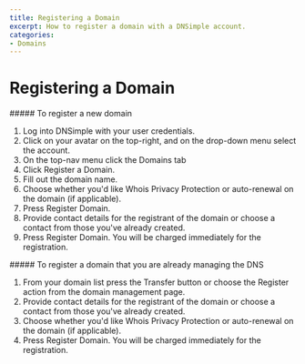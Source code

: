 ```yaml
---
title: Registering a Domain
excerpt: How to register a domain with a DNSimple account.
categories:
- Domains
---
```


# Registering a Domain

<div class="section-steps" markdown="1">
##### To register a new domain

1.  Log into DNSimple with your user credentials.
1.  Click on your avatar on the top-right, and on the drop-down menu select the account.
1.  On the top-nav menu click the <label>Domains</label> tab
1.  Click <label>Register a Domain</label>.
1.  Fill out the domain name.
1.  Choose whether you'd like Whois Privacy Protection or auto-renewal on the domain (if applicable).
1.  Press <label>Register Domain</label>.
1.  Provide contact details for the registrant of the domain or choose a contact from those you've already created.
1.  Press <label>Register Domain</label>. You will be charged immediately for the registration.
</div>

<div class="section-steps" markdown="1">
##### To register a domain that you are already managing the DNS

1.  From your domain list press the <label>Transfer</label> button or choose the <label>Register</label> action from the domain management page.
1.  Provide contact details for the registrant of the domain or choose a contact from those you've already created.
1.  Choose whether you'd like Whois Privacy Protection or auto-renewal on the domain (if applicable).
1.  Press <label>Register Domain</label>. You will be charged immediately for the registration.
</div>

